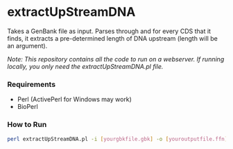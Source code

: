 # extractUpStreamDNA
Takes a GenBank file as input. Parses through and for every CDS that it finds, it extracts a pre-determined length of DNA upstream (length will be an argument).

*Note: This repository contains all the code to run on a webserver. If running locally, you only need the extractUpStreamDNA.pl file.*

### Requirements
* Perl (ActivePerl for Windows may work)
* BioPerl

### How to Run
```bash
perl extractUpStreamDNA.pl -i [yourgbkfile.gbk] -o [youroutputfile.ffn] -l [numberofbasesupstream]
```
